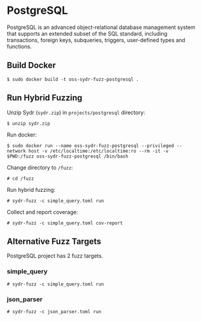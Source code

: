 # PostgreSQL

PostgreSQL is an advanced object-relational database management system that
supports an extended subset of the SQL standard, including transactions, foreign
keys, subqueries, triggers, user-defined types and functions.

## Build Docker

    $ sudo docker build -t oss-sydr-fuzz-postgresql .

## Run Hybrid Fuzzing

Unzip Sydr (`sydr.zip`) in `projects/postgresql` directory:

    $ unzip sydr.zip

Run docker:

    $ sudo docker run --name oss-sydr-fuzz-postgresql --privileged --network host -v /etc/localtime:/etc/localtime:ro --rm -it -v $PWD:/fuzz oss-sydr-fuzz-postgresql /bin/bash

Change directory to `/fuzz`:

    # cd /fuzz

Run hybrid fuzzing:

    # sydr-fuzz -c simple_query.toml run

Collect and report coverage:

    # sydr-fuzz -c simple_query.toml cov-report

## Alternative Fuzz Targets

PostgreSQL project has 2 fuzz targets.

### simple_query

    # sydr-fuzz -c simple_query.toml run

### json_parser

    # sydr-fuzz -c json_parser.toml run
